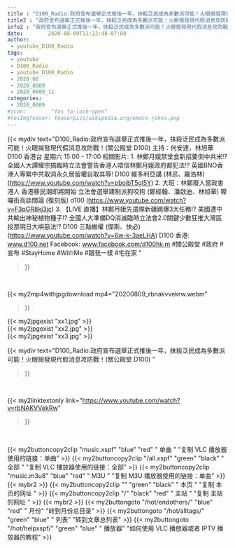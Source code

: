 ```yaml
---
title : "D100_Radio:政府宣布選舉正式推後一年，抹殺泛民成為多數派可能！火眼揭發現代假消息攻防戰！(關公殿堂 D100) "
title2 : "政府宣布選舉正式推後一年，抹殺泛民成為多數派可能！火眼揭發現代假消息攻防戰！(關公殿堂 D100) "
info2 : "政府宣布選舉正式推後一年，抹殺泛民成為多數派可能！火眼揭發現代假消息攻防戰！(關公殿堂 D100)    主持：何安達，林旭華 D100 香港台 星期六 15:00 - 17:00  相關影片: 1. 林鄭月娥禁堂食新招要倒中共米!? 全國人大譚耀宗搞臨時立法會警告香港人唔信林鄭月娥政府都犯法!? 英國BNO香港人等緊中共取消永久居留權自取其辱!  D100 維多利亞講 (林忌、羅浩林) (https://www.youtube.com/watch?v=pboibT5gl5Y) 2. 大班：林鄭廢人當政害港人 香港移民潮即將開始 立法會選舉建制派狗咬狗   (鄭經翰、潘啟迪、林旭華) 嚤囉街高談闊論 (復刻版) d100 (https://www.youtube.com/watch?v=F3pGR8kj3jc) 3. 【LIVE 直播】林鄭月娥先遣隊新疆踢爆3大任務!? 美國遭中共輸出神秘植物種子!? 全國人大準備DQ消滅臨時立法會2.0關鍵少數狂推大灣區投票明日大嶼惡法!?  D100 三點維權 (傑斯、快必) (https://www.youtube.com/watch?v=6w-k-3aeLHA)  D100 香港: www.d100.net  Facebook: www.facebook.com/d100hk.m  #關公殿堂 #政府 #宣布 #StayHome #WithMe #跟我一樣 #宅在家 "
date:        2020-08-09T11:22:48-07:00
author:
 - youtube_D100_Radio
tags:
 - youtube
 - D100_Radio
 - youtube_D100_Radio
 - 2020_08
 - 2020_0809
 - 2020_0809_11
categories:
 - 2020_0809
#icon:        "fas fa-lock-open"
#resImgTeaser: teaserpics/wikipedia.org/emacs-jokes.png
---
```


{{< mydiv text="D100_Radio:政府宣布選舉正式推後一年，抹殺泛民成為多數派可能！火眼揭發現代假消息攻防戰！(關公殿堂 D100)    主持：何安達，林旭華 D100 香港台 星期六 15:00 - 17:00  相關影片: 1. 林鄭月娥禁堂食新招要倒中共米!? 全國人大譚耀宗搞臨時立法會警告香港人唔信林鄭月娥政府都犯法!? 英國BNO香港人等緊中共取消永久居留權自取其辱!  D100 維多利亞講 (林忌、羅浩林) (https://www.youtube.com/watch?v=pboibT5gl5Y) 2. 大班：林鄭廢人當政害港人 香港移民潮即將開始 立法會選舉建制派狗咬狗   (鄭經翰、潘啟迪、林旭華) 嚤囉街高談闊論 (復刻版) d100 (https://www.youtube.com/watch?v=F3pGR8kj3jc) 3. 【LIVE 直播】林鄭月娥先遣隊新疆踢爆3大任務!? 美國遭中共輸出神秘植物種子!? 全國人大準備DQ消滅臨時立法會2.0關鍵少數狂推大灣區投票明日大嶼惡法!?  D100 三點維權 (傑斯、快必) (https://www.youtube.com/watch?v=6w-k-3aeLHA)  D100 香港: www.d100.net  Facebook: www.facebook.com/d100hk.m  #關公殿堂 #政府 #宣布 #StayHome #WithMe #跟我一樣 #宅在家 "
>}}
<br>


{{< my2mp4withjpgdownload mp4="20200809_rbnakvvekrw.webm"
>}}

{{< my2jpgexist "xx1.jpg" >}}<br>
{{< my2jpgexist "xx2.jpg" >}}<br>
{{< my2jpgexist "xx3.jpg" >}}<br>



{{< mydiv text="D100_Radio:政府宣布選舉正式推後一年，抹殺泛民成為多數派可能！火眼揭發現代假消息攻防戰！(關公殿堂 D100) "
>}}
<br>

{{< my2linktextonly link="https://www.youtube.com/watch?v=rbNAKVVekRw"
>}}


<br>

{{< my2buttoncopy2clip "music.xspf"        "blue"   "red"    " 单曲 "  "复制 VLC 播放器使用的链接：单曲" >}} {{< my2buttoncopy2clip "/all.xspf"         "green"  "black"  " 全部 "  "复制 VLC 播放器使用的链接：全部" >}} {{< my2buttoncopy2clip "music.m3u8"        "blue"   "red"    " M3U  "    "复制 M3U 播放器使用的链接：单曲" >}} {{< mybr2 >}} {{< my2buttoncopy2clip ""                  "green"  "black"  " 本页 "    "复制 本页的网址 " >}} {{< my2buttoncopy2clip "/"                 "black"  "red"    " 主站 "    "复制 主站的网址 " >}} {{< mybr2 >}} {{< my2buttongoto      "/hot/endothers/"   "blue"   "red"    " 月份"   "转到月份总目录" >}} {{< my2buttongoto      "/hot/alltags/"     "green"  "blue"   " 列表"   "转到文章总列表" >}} {{< my2buttongoto      "/hot/helpxspf/"    "green"  "blue"   " 播放器" "如何使用 VLC 播放器或者 IPTV 播放器的教程" >}} 

